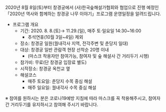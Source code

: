 2020년 8월 8일(토)부터 창경궁에서 (사)한국숲해설가협회와 협업으로 진행 예정인 「2020년 역사와 함께하는 창경궁 나무 이야기」프로그램 운영일정을 알려드립니다.

- 프로그램 개요
    - 기간: 2020. 8. 8.(토)→ 11.29.(일), 매주 토·일요일 14:30~16:00
        - 추석연휴(10월 3일~4일) 제외
    - 장소: 창경궁 일원(궐내각사 지역, 전각주변 및 춘당지 일대)
    - 대상: 창경궁 일반 관람객 현장 선착순 20명 이내
        - (마스크 착용자만 참여가능, 참여자 및 숲 해설사 간 거리두기 시행)
    - 참가비: 무료(단 창경궁 입장료 별도)
    - 시작장소: 창경궁 옥천교 옆
    - 해설코스
        - 매주 토요일: 춘당지 수목 중심 해설
        - 매주 일요일: 궐내각사 수목 중심 해설

※ 참여를 원하시는 분은 코로나19예방 지침에 따라 마스크를 꼭 착용해주시고, 참여자간 거리두기를 유지하시고 참여해 주시기 바랍니다.